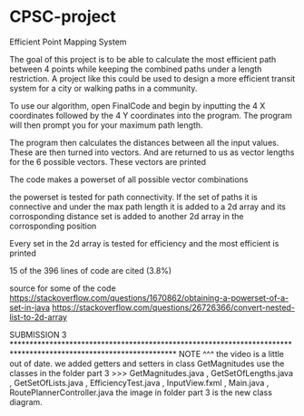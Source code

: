 # CPSC-project
Efficient Point Mapping System

The goal of this project is to be able to calculate the most efficient path between 4 points while keeping the combined paths under a length restriction. 
A project like this could be used to design a more efficient transit system for a city or walking paths in a community.

To use our algorithm, open FinalCode and begin by inputting the 4 X coordinates followed by the 4 Y coordinates into the program. 
The program will then prompt you for your maximum path length.

The program then calculates the distances between all the input values. These are then turned into vectors.  And are returned to us as vector lengths for the
6 possible vectors. These vectors are printed

The code makes a powerset of all possible vector combinations

the powerset is tested for path connectivity. If the set of paths it is connective and under the max path length it is added to a 2d array and its 
corrosponding distance set is added to another 2d array in the corrosponding position

Every set in the 2d array is tested for efficiency and the most efficient is printed


15 of the 396 lines of code are cited (3.8%)

source for some of the code
https://stackoverflow.com/questions/1670862/obtaining-a-powerset-of-a-set-in-java
https://stackoverflow.com/questions/26726366/convert-nested-list-to-2d-array

SUBMISSION 3 *****************************************************************************************************************
NOTE ^^^ the video is a little out of date. we added getters and setters in class GetMagnitudes
use the classes in the folder part 3 >>> GetMagnitudes.java , GetSetOfLengths.java , GetSetOfLists.java , EfficiencyTest.java , 
InputView.fxml , Main.java , RoutePlannerController.java
the image in folder part 3 is the new class diagram.



